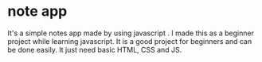 # note app
It's a simple notes app made by using javascript . I made this as a beginner project while learning javascript. It is a good project for beginners and can be done easily. It just need basic HTML, CSS and JS. 
